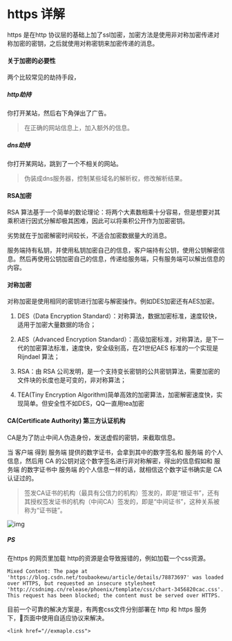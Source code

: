 # https 详解

https 是在http 协议层的基础上加了ssl加密，加密方法是使用非对称加密传递对称加密的密钥，之后就使用对称密钥来加密传递的消息。


#### 关于加密的必要性

两个比较常见的劫持手段， 

##### http劫持

你打开某站，然后右下角弹出了广告。

> 在正确的网站信息上，加入额外的信息。

##### dns劫持

你打开某网站，跳到了一个不相关的网站。

> 伪装成dns服务器，控制某些域名的解析权，修改解析结果。

#### RSA加密

RSA 算法基于一个简单的数论理论：将两个大素数相乘十分容易，但是想要对其乘积进行因式分解却极其困难，因此可以将乘积公开作为加密密钥。

劣势就在于加密解密时间较长，不适合加密数据量大的消息。

服务端持有私钥，并使用私钥加密自己的信息，客户端持有公钥，使用公钥解密信息。然后再使用公钥加密自己的信息，传递给服务端，只有服务端可以解出信息的内容。

#### 对称加密

对称加密是使用相同的密钥进行加密与解密操作。例如DES加密还有AES加密。

1. DES（Data Encryption Standard）：对称算法，数据加密标准，速度较快，适用于加密大量数据的场合； 

2. AES（Advanced Encryption Standard）：高级加密标准，对称算法，是下一代的加密算法标准，速度快，安全级别高，在21世纪AES 标准的一个实现是 Rijndael 算法；

3. RSA：由 RSA 公司发明，是一个支持变长密钥的公共密钥算法，需要加密的文件块的长度也是可变的，非对称算法； 

4. TEA(Tiny Encryption Algorithm)简单高效的加密算法，加密解密速度快，实现简单。但安全性不如DES，QQ一直用tea加密

#### CA(Certificate Authority) 第三方认证机构

CA是为了防止中间人伪造身份，发送虚假的密钥，来截取信息。

当 客户端 得到 服务端 提供的数字证书，会拿到其中的数字签名和 服务端 的个人信息，然后用 CA 的公钥对这个数字签名进行非对称解密，得出的信息假如和 服务端 的数字证书中 服务端 的个人信息一样的话，就相信这个数字证书确实是 CA 认证过的。

> 签发CA证书的机构（最具有公信力的机构）签发的，即是“根证书”，还有其授权签发证书的机构（中间CA）签发的，即是“中间证书”，这种关系被称为“证书链”。


![img](../img/2018071101.png)


##### PS

在https 的网页里加载 http的资源是会导致报错的，例如加载一个css资源。

    Mixed Content: The page at 'https://blog.csdn.net/toubaokewu/article/details/78873697' was loaded over HTTPS, but requested an insecure stylesheet 'http://csdnimg.cn/release/phoenix/template/css/chart-3456820cac.css'. This request has been blocked; the content must be served over HTTPS.

目前一个可靠的解决方案是，有两套css文件分别部署在 http 和 https 服务下，页面中使用自适应协议来解决。

    <link href="//exmaple.css">

